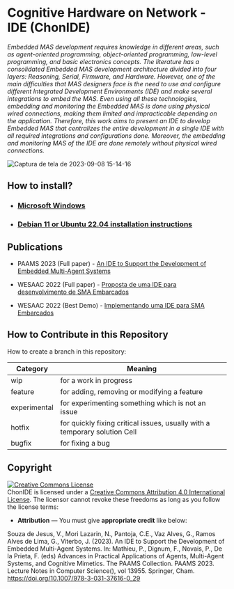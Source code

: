 # Cognitive Hardware on Network - IDE (ChonIDE)
_Embedded MAS development requires knowledge in different areas, such as agent-oriented programming, object-oriented programming, low-level programming, and basic electronics concepts. The literature has a consolidated Embedded MAS development architecture divided into four layers: Reasoning, Serial, Firmware, and Hardware. However, one of the main difficulties that MAS designers face is the need to use and configure different Integrated Development Environments (IDE) and make several integrations to embed the MAS. Even using all these technologies, embedding and monitoring the Embedded MAS is done using physical wired connections, making them limited and impracticable depending on the application. Therefore, this work aims to present an IDE to develop Embedded MAS that centralizes the entire development in a single IDE with all required integrations and configurations done. Moreover, the embedding and monitoring MAS of the IDE are done remotely without physical wired connections._

![Captura de tela de 2023-09-08 15-14-16](https://github.com/chon-group/chonIDE/assets/32855001/28799173-245a-4ce0-8ace-0cd2c06733d2)

## How to install?

+ ### [Microsoft Windows](https://github.com/chon-group/chonIDE/blob/main/doc/01-installation/windows.md)
+ ### [Debian 11 or Ubuntu 22.04 installation instructions](https://github.com/chon-group/chonIDE/blob/main/doc/01-installation/debian-and-Ubuntu.md) 

## Publications
+ PAAMS 2023 (Full paper) - [An IDE to Support the Development of Embedded Multi-Agent Systems](https://www.researchgate.net/publication/372282731_An_IDE_to_Support_the_Development_of_Embedded_Multi-Agent_Systems)
  
+ WESAAC 2022 (Full paper) - [Proposta de uma IDE para desenvolvimento de SMA Embarcados](https://www.researchgate.net/publication/362837129_Proposta_de_uma_IDE_para_desenvolvimento_de_SMA_Embarcados)

+ WESAAC 2022 (Best Demo) - [Implementando uma IDE para SMA Embarcados](https://www.researchgate.net/publication/363108136_Implementando_uma_IDE_para_SMA_Embarcados)

## How to Contribute in this Repository
How to create a branch in this repository:

| Category      | Meaning                                                                     |
| ------------- | --------------------------------------------------------------------------- |
| wip           | for a work in progress                                                      |
| feature       | for adding, removing or modifying a feature                                 |
| experimental  | for experimenting something which is not an issue                           |
| hotfix        | for quickly fixing critical issues, usually with a temporary solution Cell  |
| bugfix        | for fixing a bug                                                            |

## Copyright
<a rel="license" href="http://creativecommons.org/licenses/by/4.0/"><img alt="Creative Commons License" style="border-width:0" src="https://i.creativecommons.org/l/by/4.0/88x31.png" /></a><br />ChonIDE is licensed under a <a rel="license" href="http://creativecommons.org/licenses/by/4.0/">Creative Commons Attribution 4.0 International License</a>. The licensor cannot revoke these freedoms as long as you follow the license terms:

* __Attribution__ — You must give __appropriate credit__ like below:

Souza de Jesus, V., Mori Lazarin, N., Pantoja, C.E., Vaz Alves, G., Ramos Alves de Lima, G., Viterbo, J. (2023). An IDE to Support the Development of Embedded Multi-Agent Systems. In: Mathieu, P., Dignum, F., Novais, P., De la Prieta, F. (eds) Advances in Practical Applications of Agents, Multi-Agent Systems, and Cognitive Mimetics. The PAAMS Collection. PAAMS 2023. Lecture Notes in Computer Science(), vol 13955. Springer, Cham. https://doi.org/10.1007/978-3-031-37616-0_29
